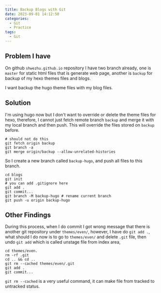 ```yaml
---
title: Backup Blogs with Git
date: 2023-09-01 14:12:50
categories:
  - Git
  - Practice
tags:
  - Git
---
```


## Problem I have

On github `shwezhu.github.io` repository I have two branch already, one is `master` for static html files that is generate web page, another is `backup` for backup of my hexo themes files and blogs. 

I want backup the hugo theme files with my blog files. 

## Solution

I'm using hugo now but I don't want to override or delete the theme files for hexo, therefore, I cannot just fetch remote branch `backup` and merge it with my local branch and then push. This will override the files stored on `backup` before. 

```shell
# should not do this
git fetch origin backup
git branch -a
git merge origin/backup --allow-unrelated-histories
```

So I create a new branch called `backup-hugo`, and push all files to this branch. 

```shell
cd blogs
git init
# you can add .gitignore here
git add .
git commit...
git branch -M backup-hugo # rename current branch
git push -u origin backup-hugo
```

## Other Findings

During this process, when I do commit I got wrong message that there is another git repository under `themes/even/`, however, I have do `git add .`, what should I do now is to go to `themes/even/` and delete `.git` file, then undo `git add` which is called unstage file from index area, 

```shell 
cd themes/even.
rm -rf .git
cd .. && cd ..
git rm --cached themes/even/.git
git add .
git commit...
```

`git rm --cached` is a very useful command, it can make file from tracked to untracked status. 